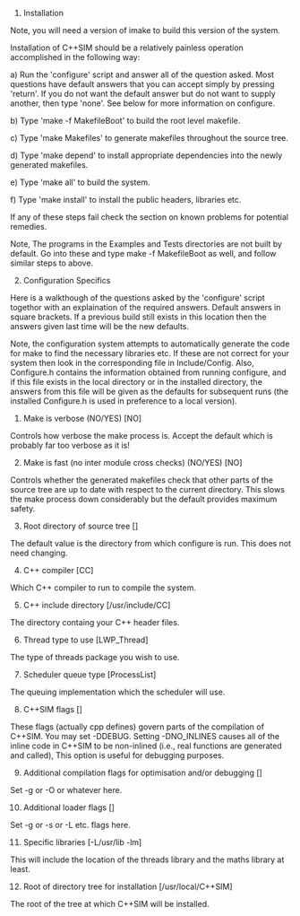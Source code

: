 1.	Installation

Note, you will need a version of imake  to  build this version  of the
system.

Installation  of  C++SIM  should be  a  relatively  painless operation
accomplished in the following way:

a) Run the  'configure' script  and  answer all of  the  question
asked. Most questions have default  answers that you can accept simply
by pressing 'return'. If you do not want the default answer but do not
want to supply  another,   then  type  'none'.   See below  for   more
information on configure.

b) Type 'make -f MakefileBoot' to build the root level makefile.

c) Type 'make  Makefiles'  to  generate  makefiles throughout the
source tree.

d) Type 'make depend'  to install appropriate  dependencies  into
the newly generated makefiles.

e) Type 'make all' to build the system.

f) Type 'make install'  to install the public headers,  libraries
etc.

If any of these steps fail check the section on known problems
for potential remedies.

Note, The programs in  the Examples and Tests directories are
not built by  default. Go into these and  type make -f MakefileBoot as
well, and follow similar steps to above.


2.	Configuration Specifics

Here is a walkthough of the questions asked by the 'configure'
script togethor with an explaination of the required answers. Default
answers in square brackets. If a previous build still exists in this
location then the answers given last time will be the new defaults.

Note, the  configuration  system  attempts to  automatically
generate the  code for make  to find the   necessary libraries etc. If
these are not correct  for your system  then look in the corresponding
file in  Include/Config.  Also, Configure.h contains  the  information
obtained from running configure, and if this file  exists in the local
directory or in  the installed directory, the  answers  from this file
will be  given as the   defaults  for subsequent  runs (the  installed
Configure.h is used in preference to a local version).

1) Make is verbose (NO/YES) [NO]

Controls how verbose the make process is. Accept the default
which is probably far too verbose as it is!

2) Make is fast (no inter module cross checks) (NO/YES) [NO]

Controls whether the  generated  makefiles  check  that  other
parts of the source  tree are up to  date with respect to the  current
directory. This  slows  the  make  process  down considerably but  the
default  provides  maximum safety. 

3) Root  directory  of  source  tree [<path>]

The  default value is  the  directory from which configure  is
run. This does not need changing.

4) C++  compiler [CC]

Which C++ compiler  to run to compile  the  system.

5) C++ include directory [/usr/include/CC]

The directory containg your C++ header files.

6) Thread type to use [LWP_Thread]

The type of threads package you wish to use.

7) Scheduler queue type [ProcessList]

The queuing implementation which the scheduler will use.

8) C++SIM flags []

These  flags  (actually  cpp  defines)  govern  parts  of  the
compilation of  C++SIM.  You may set  -DDEBUG.   Setting  -DNO_INLINES
causes all of the inline  code in C++SIM to be non-inlined (i.e., real
functions  are  generated  and called),  This  option  is  useful  for
debugging purposes.

9) Additional compilation flags for optimisation and/or debugging []

Set -g or -O or whatever here.

10) Additional loader flags []

Set -g or -s or -L etc. flags here.

11) Specific libraries [-L/usr/lib -lm]

This  will include the location of the threads library and the
maths library at least.

12) Root of directory tree for installation [/usr/local/C++SIM] 

The root of the tree at which C++SIM will be installed.
